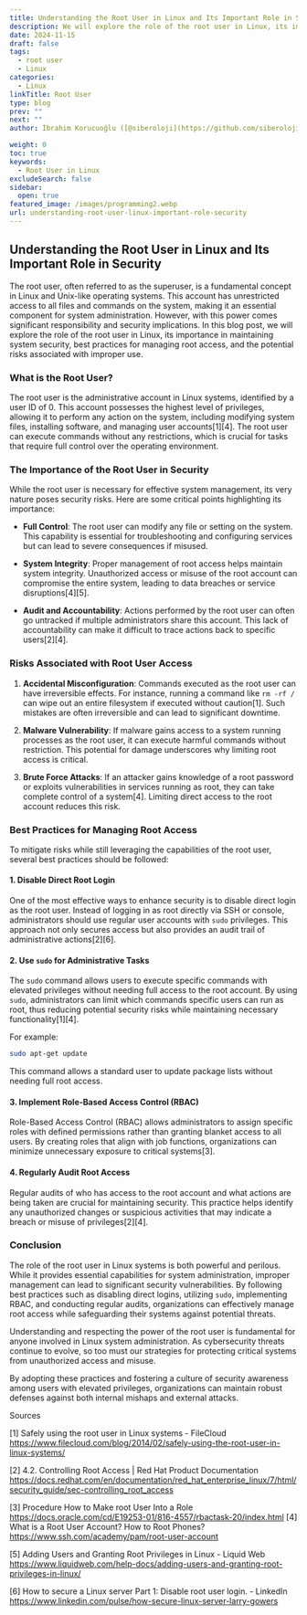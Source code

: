 ```yaml
---
title: Understanding the Root User in Linux and Its Important Role in Security
description: We will explore the role of the root user in Linux, its importance in maintaining system security, best practices for managing root access, and the potential risks associated with improper use.
date: 2024-11-15
draft: false
tags:
  - root user
  - Linux
categories:
  - Linux
linkTitle: Root User
type: blog
prev: ""
next: ""
author: İbrahim Korucuoğlu ([@siberoloji](https://github.com/siberoloji))

weight: 0
toc: true
keywords:
  - Root User in Linux
excludeSearch: false
sidebar:
  open: true
featured_image: /images/programming2.webp
url: understanding-root-user-linux-important-role-security
---
```

## Understanding the Root User in Linux and Its Important Role in Security

The root user, often referred to as the superuser, is a fundamental concept in Linux and Unix-like operating systems. This account has unrestricted access to all files and commands on the system, making it an essential component for system administration. However, with this power comes significant responsibility and security implications. In this blog post, we will explore the role of the root user in Linux, its importance in maintaining system security, best practices for managing root access, and the potential risks associated with improper use.

### What is the Root User?

The root user is the administrative account in Linux systems, identified by a user ID of 0. This account possesses the highest level of privileges, allowing it to perform any action on the system, including modifying system files, installing software, and managing user accounts[1][4]. The root user can execute commands without any restrictions, which is crucial for tasks that require full control over the operating environment.

### The Importance of the Root User in Security

While the root user is necessary for effective system management, its very nature poses security risks. Here are some critical points highlighting its importance:

- **Full Control**: The root user can modify any file or setting on the system. This capability is essential for troubleshooting and configuring services but can lead to severe consequences if misused.
  
- **System Integrity**: Proper management of root access helps maintain system integrity. Unauthorized access or misuse of the root account can compromise the entire system, leading to data breaches or service disruptions[4][5].

- **Audit and Accountability**: Actions performed by the root user can often go untracked if multiple administrators share this account. This lack of accountability can make it difficult to trace actions back to specific users[2][4].

### Risks Associated with Root User Access

1. **Accidental Misconfiguration**: Commands executed as the root user can have irreversible effects. For instance, running a command like `rm -rf /` can wipe out an entire filesystem if executed without caution[1]. Such mistakes are often irreversible and can lead to significant downtime.

2. **Malware Vulnerability**: If malware gains access to a system running processes as the root user, it can execute harmful commands without restriction. This potential for damage underscores why limiting root access is critical.

3. **Brute Force Attacks**: If an attacker gains knowledge of a root password or exploits vulnerabilities in services running as root, they can take complete control of a system[4]. Limiting direct access to the root account reduces this risk.

### Best Practices for Managing Root Access

To mitigate risks while still leveraging the capabilities of the root user, several best practices should be followed:

#### 1. Disable Direct Root Login

One of the most effective ways to enhance security is to disable direct login as the root user. Instead of logging in as root directly via SSH or console, administrators should use regular user accounts with `sudo` privileges. This approach not only secures access but also provides an audit trail of administrative actions[2][6].

#### 2. Use `sudo` for Administrative Tasks

The `sudo` command allows users to execute specific commands with elevated privileges without needing full access to the root account. By using `sudo`, administrators can limit which commands specific users can run as root, thus reducing potential security risks while maintaining necessary functionality[1][4]. 

For example:

```bash
sudo apt-get update
```

This command allows a standard user to update package lists without needing full root access.

#### 3. Implement Role-Based Access Control (RBAC)

Role-Based Access Control (RBAC) allows administrators to assign specific roles with defined permissions rather than granting blanket access to all users. By creating roles that align with job functions, organizations can minimize unnecessary exposure to critical systems[3].

#### 4. Regularly Audit Root Access

Regular audits of who has access to the root account and what actions are being taken are crucial for maintaining security. This practice helps identify any unauthorized changes or suspicious activities that may indicate a breach or misuse of privileges[2][4].

### Conclusion

The role of the root user in Linux systems is both powerful and perilous. While it provides essential capabilities for system administration, improper management can lead to significant security vulnerabilities. By following best practices such as disabling direct logins, utilizing `sudo`, implementing RBAC, and conducting regular audits, organizations can effectively manage root access while safeguarding their systems against potential threats.

Understanding and respecting the power of the root user is fundamental for anyone involved in Linux system administration. As cybersecurity threats continue to evolve, so too must our strategies for protecting critical systems from unauthorized access and misuse.

By adopting these practices and fostering a culture of security awareness among users with elevated privileges, organizations can maintain robust defenses against both internal mishaps and external attacks.

Sources

[1] Safely using the root user in Linux systems - FileCloud <https://www.filecloud.com/blog/2014/02/safely-using-the-root-user-in-linux-systems/>

[2] 4.2. Controlling Root Access | Red Hat Product Documentation <https://docs.redhat.com/en/documentation/red_hat_enterprise_linux/7/html/security_guide/sec-controlling_root_access>

[3] Procedure How to Make root User Into a Role <https://docs.oracle.com/cd/E19253-01/816-4557/rbactask-20/index.html>
[4] What is a Root User Account? How to Root Phones? <https://www.ssh.com/academy/pam/root-user-account>

[5] Adding Users and Granting Root Privileges in Linux - Liquid Web <https://www.liquidweb.com/help-docs/adding-users-and-granting-root-privileges-in-linux/>

[6] How to secure a Linux server Part 1: Disable root user login. - LinkedIn <https://www.linkedin.com/pulse/how-secure-linux-server-larry-gowers>

